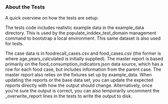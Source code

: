 ### About the Tests

A quick overview on how the tests are setup:

The tests code includes realistic example data in the example_data directory. This is used by the populate_inddex_test_domain management command to bootstrap a local environment. This same dataset is also used for tests.

The case data is in foodrecall_cases.csv and food_cases.csv (the former is where age_years_calculated is initially supplied). The master report is based primarily on the food_consumption_indicators.json data source, which has a row for each food case, but includes information from the parent case. The master report also relies on the fixtures set up by example_data. When updating the reports or the base data set, you can update the expected reports directly with how the output should change. Alternatively, once you're sure the output is correct, you can also temporarily uncomment the _overwrite_report lines in the tests to write the output to disk.
